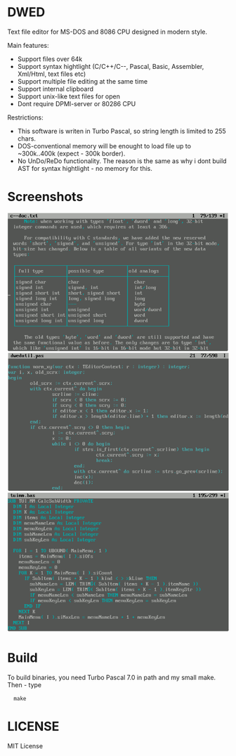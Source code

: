 # DWED

Text file editor for MS-DOS and 8086 CPU designed in modern style.

Main features:

* Support files over 64k
* Support syntax hightlight (C/C++/C--, Pascal, Basic, Assembler, Xml/Html, text files etc)
* Support multiple file editing at the same time
* Support internal clipboard
* Support unix-like text files for open
* Dont require DPMI-server or 80286 CPU

Restrictions:

* This software is writen in Turbo Pascal, so string length is limited to 255 chars.
* DOS-conventional memory will be enought to load file up to ~300k..400k (expect - 300k border).
* No UnDo/ReDo functionality. The reason is the same as why i dont build AST for syntax hightlight - no memory for this.

# Screenshots

![Image Screenshot - Txt syntax hightlighjt](https://github.com/DosWorld/dwed/raw/main/DWED-TXT.PNG)
![Image Screenshot - Pascal syntax hightlighjt](https://github.com/DosWorld/dwed/raw/main/DWED-PAS.PNG)
![Image Screenshot - Basic syntax hightlighjt](https://github.com/DosWorld/dwed/raw/main/DWED-BAS.PNG)

# Build

To build binaries, you need Turbo Pascal 7.0 in path and my small make. Then - type

      make

# LICENSE

MIT License
